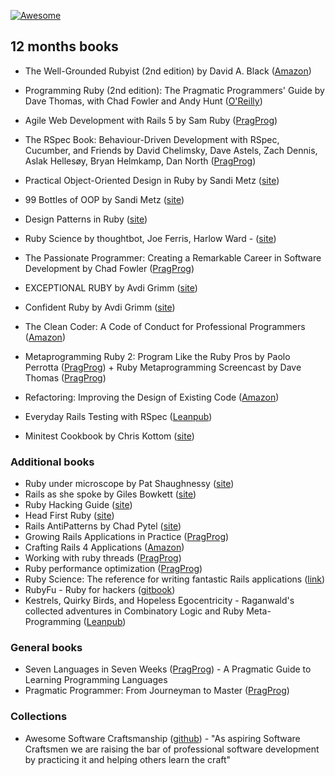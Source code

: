 [![Awesome](https://cdn.rawgit.com/sindresorhus/awesome/d7305f38d29fed78fa85652e3a63e154dd8e8829/media/badge.svg)](https://github.com/sindresorhus/awesome)

## 12 months books
- The Well-Grounded Rubyist (2nd edition) by David A. Black ([Amazon](http://www.amazon.com/The-Well-Grounded-Rubyist-David-Black/dp/1617291692/ref=pd_sim_14_4?ie=UTF8&dpID=51qtp4NzjRL&dpSrc=sims&preST=_AC_UL160_SR128%2C160_&refRID=10CWMCJ7D3146DQPQSC3))

- Programming Ruby (2nd edition): The Pragmatic Programmers' Guide by Dave Thomas, with Chad Fowler and Andy Hunt ([O'Reilly](http://shop.oreilly.com/product/9780974514055.do))

- Agile Web Development with Rails 5 by Sam Ruby ([PragProg](https://pragprog.com/book/rails5/agile-web-development-with-rails-5))

- The RSpec Book: Behaviour-Driven Development with RSpec, Cucumber, and Friends by David Chelimsky, Dave Astels, Zach Dennis, Aslak Hellesøy, Bryan Helmkamp, Dan North ([PragProg](https://pragprog.com/book/achbd/the-rspec-book))

- Practical Object-Oriented Design in Ruby by Sandi Metz ([site](http://www.poodr.com))

- 99 Bottles of OOP by Sandi Metz ([site](http://www.sandimetz.com/99bottles))

- Design Patterns in Ruby ([site](http://designpatternsinruby.com/))

- Ruby Science by thoughtbot, Joe Ferris, Harlow Ward -  ([site](https://ru.scribd.com/document/266755527/thoughtbot-Joe-Ferris-Harlow-Ward-Ruby-Science-pdf))

- The Passionate Programmer: Creating a Remarkable Career in Software Development by Chad Fowler ([PragProg](https://pragprog.com/titles/cfcar2/the-passionate-programmer))

- EXCEPTIONAL RUBY by Avdi Grimm ([site](http://exceptionalruby.com))

- Confident Ruby by Avdi Grimm ([site](http://www.confidentruby.com))

- The Clean Coder: A Code of Conduct for Professional Programmers ([Amazon](http://www.amazon.com/The-Clean-Coder-Professional-Programmers/dp/0137081073))

- Metaprogramming Ruby 2: Program Like the Ruby Pros by Paolo Perrotta ([PragProg](https://pragprog.com/book/ppmetr2/metaprogramming-ruby-2)) + Ruby Metaprogramming Screencast by Dave Thomas ([PragProg](https://pragprog.com/screencasts/v-dtrubyom/the-ruby-object-model-and-metaprogramming))

- Refactoring: Improving the Design of Existing Code ([Amazon](http://www.amazon.com/Refactoring-Improving-Design-Existing-Code/dp/0201485672))

- Everyday Rails Testing with RSpec ([Leanpub](https://leanpub.com/everydayrailsrspec))

 - Minitest Cookbook by Chris Kottom ([site](https://chriskottom.com/minitestcookbook/))

### Additional books

- Ruby under microscope by Pat Shaughnessy ([site](http://patshaughnessy.net/ruby-under-a-microscope))
- Rails as she spoke by Giles Bowkett ([site](http://railsoopbook.com/))
- Ruby Hacking Guide ([site](https://ruby-hacking-guide.github.io/))
- Head First Ruby ([site](http://headfirstruby.com/))
- Rails AntiPatterns by Chad Pytel ([site](https://www.amazon.com/Rails-AntiPatterns-Refactoring-Addison-Wesley-Professional/dp/B019NE1CE6))
- Growing Rails Applications in Practice ([PragProg](https://pragprog.com/news/growing-rails-applications-in-practice))
- Crafting Rails 4 Applications ([Amazon](http://www.amazon.com/Crafting-Rails-Applications-Practices-Development/dp/1937785556))
- Working with ruby threads ([PragProg](https://pragprog.com/book/jsthreads/working-with-ruby-threads))
- Ruby performance optimization ([PragProg](https://pragprog.com/book/adrpo/ruby-performance-optimization))
- Ruby Science: The reference for writing fantastic Rails applications ([link](https://gumroad.com/l/ruby-science))
- RubyFu - Ruby for hackers ([gitbook](https://www.gitbook.com/book/rubyfu/rubyfu/details))
- Kestrels, Quirky Birds, and Hopeless Egocentricity - Raganwald's collected adventures in Combinatory Logic and Ruby Meta-Programming ([Leanpub](https://leanpub.com/combinators))

### General books
- Seven Languages in Seven Weeks ([PragProg](https://pragprog.com/book/btlang/seven-languages-in-seven-weeks)) - A Pragmatic Guide to Learning Programming Languages
- Pragmatic Programmer: From Journeyman to Master ([PragProg](https://pragprog.com/book/tpp/the-pragmatic-programmer))

### Collections
- Awesome Software Craftsmanship ([github](https://github.com/benas/awesome-software-craftsmanship)) - "As aspiring Software Craftsmen we are raising the bar of professional software development by practicing it and helping others learn the craft"
